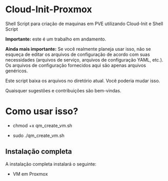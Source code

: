 # Cloud-Init-Proxmox
Shell Script para criação de maquinas em PVE utilizando Cloud-Init e Shell Script

**Importante:** este é um trabalho em andamento.

**Ainda mais importante:** Se você realmente planeja usar isso, não se esqueça de editar os arquivos de configuração de acordo com suas necessidades (arquivos de serviço, arquivos de configuração YAML, etc.). Os arquivos de configuração fornecidos aqui são apenas arquivos genéricos.

Este script baixa os arquivos no diretório atual. Você poderia mudar isso.

Quaisquer sugestões e contribuições são bem-vindas.

# Como usar isso?

* chmod +x qm_create_vm.sh

* sudo ./qm_create_vm.sh

## Instalação completa

A instalação completa instalará o seguinte:

* VM em Proxmox




